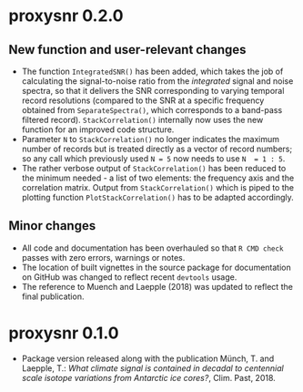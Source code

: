 # proxysnr 0.2.0

## New function and user-relevant changes

* The function `IntegratedSNR()` has been added, which takes the job of
  calculating the signal-to-noise ratio from the _integrated_ signal and noise
  spectra, so that it delivers the SNR corresponding to varying temporal record
  resolutions (compared to the SNR at a specific frequency obtained from
  `SeparateSpectra()`, which corresponds to a band-pass filtered
  record). `StackCorrelation()` internally now uses the new function for an
  improved code structure.
* Parameter `N` to `StackCorrelation()` no longer indicates the maximum number
  of records but is treated directly as a vector of record numbers; so any call
  which previously used `N = 5` now needs to use `N  = 1 : 5`.
* The rather verbose output of `StackCorrelation()` has been reduced to the
  minimum needed - a list of two elements: the frequency axis and the
  correlation matrix. Output from `StackCorrelation()` which is piped to the
  plotting function `PlotStackCorrelation()` has to be adapted accordingly.
  
## Minor changes
* All code and documentation has been overhauled so that `R CMD check` passes
  with zero errors, warnings or notes.
* The location of built vignettes in the source package for documentation on
  GitHub was changed to reflect recent `devtools` usage.
* The reference to Muench and Laepple (2018) was updated to reflect the final
  publication.

# proxysnr 0.1.0

* Package version released along with the publication Münch, T. and Laepple, T.:
_What climate signal is contained in decadal to centennial scale isotope
variations from Antarctic ice cores?_, Clim. Past, 2018.

